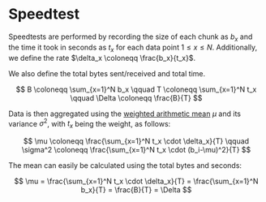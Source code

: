 # Speedtest

Speedtests are performed by recording the size of each chunk as $b_x$ and the time it took in seconds as $t_x$ for each data point $1\le x\le N$. Additionally, we define the rate $\delta_x \coloneqq \frac{b_x}{t_x}$.

We also define the total bytes sent/received and total time.

$$
B \coloneqq \sum_{x=1}^N b_x
\qquad
T \coloneqq \sum_{x=1}^N t_x
\qquad
\Delta \coloneqq \frac{B}{T}
$$

Data is then aggregated using the [weighted arithmetic mean] $\mu$ and its variance $\sigma^2$, with $t_x$ being the weight, as follows:

$$
\mu \coloneqq \frac{\sum_{x=1}^N t_x \cdot \delta_x}{T}
\qquad
\sigma^2 \coloneqq \frac{\sum_{x=1}^N t_x \cdot (b_i-\mu)^2}{T}
$$

The mean can easily be calculated using the total bytes and seconds:

$$
\mu
= \frac{\sum_{x=1}^N t_x \cdot \delta_x}{T}
= \frac{\sum_{x=1}^N b_x}{T}
= \frac{B}{T}
= \Delta
$$

[weighted arithmetic mean]: https://en.wikipedia.org/wiki/Weighted_arithmetic_mean
